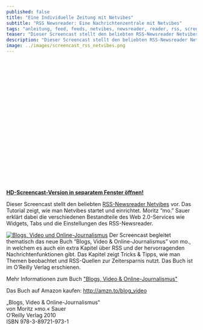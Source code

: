 ```yaml
---
published: false
title: "Eine Individuelle Zeitung mit Netvibes"
subtitle: "RSS Newsreader: Eine Nachrichtenzentrale mit Netvibes"
tags: "anleitung, feed, feeds, netvibes, newsreader, reader, rss, screencast, tutorial"
teaser: "Dieser Screencast stellt den beliebten RSS-Newsreader Netvibes vor. Die Video-Anleitung zeigt, wie man Netvibes startet und einrichtet. Moritz »mo.« Sauer erklärt dabei die verschiedenen Bestandteile des Web 2.0-Services wie Widgets, Tabs und die Einstellungen des RSS-Newsreader."
description: "Dieser Screencast stellt den beliebten RSS-Newsreader Netvibes vor. Die Video-Anleitung zeigt, wie man Netvibes startet und einrichtet. Moritz »mo.« Sauer erklärt dabei die verschiedenen Bestandteile des Web 2.0-Services wie Widgets, Tabs und die Einstellungen des RSS-Newsreader."
image: ../images/screencast_rss_netvibes.png
---
```


<p><object classid="clsid:d27cdb6e-ae6d-11cf-96b8-444553540000" width="560" height="329" codebase="http://download.macromedia.com/pub/shockwave/cabs/flash/swflash.cab#version=6,0,40,0"><param name="allowFullScreen" value="true" /><param name="allowscriptaccess" value="always" /><param name="src" value="http://www.youtube.com/v/4AV87SrXEeI?fs=1&amp;hl=de_DE&amp;hd=1" /><param name="allowfullscreen" value="true" /><embed type="application/x-shockwave-flash" width="560" height="329" src="http://www.youtube.com/v/4AV87SrXEeI?fs=1&amp;hl=de_DE&amp;hd=1" allowscriptaccess="always" allowfullscreen="true"></embed></object></p>

<p><a href="http://www.youtube.com/watch_popup?v=4AV87SrXEeI&amp;vq=hd720#t=292" target="_blank"><strong>HD-Screencast-Version in separatem Fenster öffnen!</strong></a></p>
<p>Dieser  Screencast stellt den beliebten <a href="http://netvibes.com">RSS-Newsreader Netvibes</a> vor. Das   Tutorial zeigt, wie man Netvibes startet und einrichtet. Moritz “mo.”  Sauer erklärt dabei die verschiedenen Bestandteile des Web 2.0-Services wie Widgets, Tabs und die Einstellungen des RSS-Newsreader.
</p>
<p>
<a href="http://www.phlow.de/blogs-video-online-journalismus"><img class="left" src="../images/blogs-video-online-journalismus-229x300.jpg" alt="Blogs, Video und Online-Journalismus" /></a>
Der Screencast begleitet thematisch das neue Buch &#8220;Blogs, Video &amp;   Online-Journalismus&#8221; von mo., in welchem es auch ein extra Kapitel über   RSS und der hervorragenden Nachrichtenfunktionen gibt. Das Kapitel  zeigt  Tricks &amp; Tipps, wie man Themen beobachtet und RSS-Quellen zur   Zeitersparnis nutzt. Das Buch ist im O&#8217;Reilly Verlag erschienen.</p>
<p><span id="more-15"></span></p>
<p>Mehr Informationen zum Buch <a href="http://www.phlow.de/blogs-video-online-journalismus">"Blogs, Video & Online-Journalismus"</a></p>
<p>Das Buch auf Amazon kaufen: <a class="amazon-link" href="http://amzn.to/blog_video" target="_blank">http://amzn.to/blog_video</a></p>

<p>„Blogs, Video &amp; Online-Journalismus“<br />
von Moritz »mo.« Sauer<br />
O‘Reilly Verlag 2010<br />
ISBN 978-3-89721-973-1</p>
